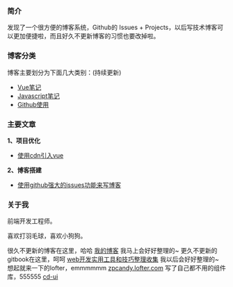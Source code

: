 ### 简介

发现了一个很方便的博客系统，Github的 Issues + Projects，以后写技术博客可以更加便捷啦，而且好久不更新博客的习惯也要改掉啦。

### 博客分类

博客主要划分为下面几大类别：(持续更新)

* [Vue笔记](https://github.com/zp1112/blog/projects/1)
* [Javascript笔记](https://github.com/zp1112/blog/projects/2)
* [Github使用](https://github.com/zp1112/blog/projects/3)

### 主要文章

**1、项目优化**

- [使用cdn引入vue](https://github.com/zp1112/blog/issues/2)

**2、博客搭建**

- [使用github强大的issues功能来写博客](https://github.com/zp1112/blog/issues/3)


### 关于我

前端开发工程师。

喜欢打羽毛球，喜欢小狗狗。

很久不更新的博客在这里，哈哈  [我的博客](http://blog.suzper.com)  我马上会好好整理的~
更久不更新的gitbook在这里，呵呵  [web开发实用工具和技巧整理收集](http://cool.suzper.com/)  我以后会好好整理的~
想起就来一下的lofter，emmmmmm   [zpcandy.lofter.com](http://zpcandy.lofter.com/)
写了自己都不用的组件库，555555   [cd-ui](http://www.icodin.cn/cdcomponents/#/billboard)


